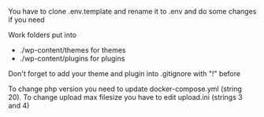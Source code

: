 You have to clone .env.template and rename it to .env and do some changes if you need

Work folders put into 
- ./wp-content/themes for themes
- ./wp-content/plugins for plugins

Don't forget to add your theme and plugin into .gitignore with "!" before

To change php version you need to update docker-compose.yml (string 20). To change upload max filesize you have to edit upload.ini (strings 3 and 4)
